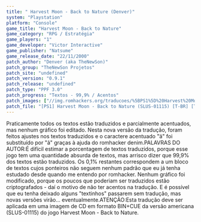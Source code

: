 ```yaml
---
title: " Harvest Moon - Back to Nature (Denver)"
system: "Playstation"
platform: "Console"
game_title: "Harvest Moon - Back to Nature"
game_category: "RPG / Estratégia"
game_players: "1"
game_developer: "Victor Interactive"
game_publisher: "Natsume"
game_release_date: "22/11/2000"
patch_author: "Denver (aka TheNewSon)"
patch_group: "TheNewSon Projetos"
patch_site: "undefined"
patch_version: "0.9.1"
patch_release: "undefined"
patch_type: "PPF 3.0"
patch_progress: "Textos - 99,9% / Acentos"
patch_images: ["//img.romhackers.org/traducoes/%5BPS1%5D%20Harvest%20Moon%20-%20Back%20to%20Nature%20-%20Denver%20-%201.jpg","//img.romhackers.org/traducoes/%5BPS1%5D%20Harvest%20Moon%20-%20Back%20to%20Nature%20-%20Denver%20-%202.jpg","//img.romhackers.org/traducoes/%5BPS1%5D%20Harvest%20Moon%20-%20Back%20to%20Nature%20-%20Denver%20-%203.jpg"]
patch_file: "[PS1] Harvest Moon - Back to Nature (SLUS-01115) [T-BR] [T-Denver G-TheNewSon Projetos] [V-0.9.1 A-2019].7z"
---
```

Praticamente todos os textos estão traduzidos e parcialmente acentuados, mas nenhum gráfico foi editado. Nesta nova versão da tradução, foram feitos ajustes nos textos traduzidos e o caractere acentuado "ä" foi substituído por "ã" graças à ajuda do romhacker denim.PALAVRAS DO AUTOR:É difícil estimar a porcentagem de textos traduzidos, porque esse jogo tem uma quantidade absurda de textos, mas arrisco dizer que 99,9% dos textos estão traduzidos. Os 0,1% restantes correspondem a um bloco de textos cujos ponteiros não seguem nenhum padrão que eu já tenha estudado desde quando me entendo por romhacker. Nenhum gráfico foi modificado, porque os poucos que poderiam ser traduzidos estão criptografados - daí o motivo de não ter acentos na tradução. E é possível que eu tenha deixado alguns "textinhos" passarem sem tradução, mas novas versões virão... eventualmente.ATENÇÃO:Esta tradução deve ser aplicada em uma imagem de CD em formato BIN+CUE da versão americana (SLUS-01115) do jogo Harvest Moon - Back to Nature.